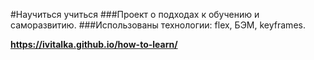 #Научиться учиться
###Проект о подходах к обучению и саморазвитию.
###Использованы технологии: flex, БЭМ, keyframes.

**https://ivitalka.github.io/how-to-learn/**

